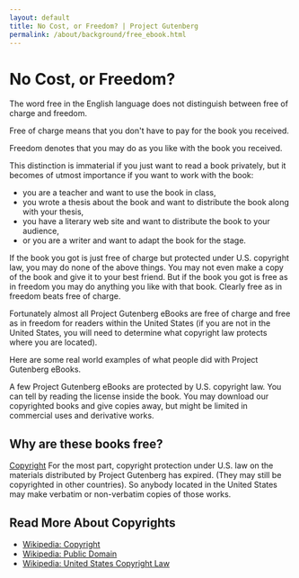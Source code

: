 ```yaml
---
layout: default
title: No Cost, or Freedom? | Project Gutenberg
permalink: /about/background/free_ebook.html
---
```


No Cost, or Freedom?
====================

The word free in the English language does not distinguish between free of charge and freedom. 

Free of charge means that you don't have to pay for the book you received.

Freedom denotes that you may do as you like with the book you received.

This distinction is immaterial if you just want to read a book privately, but it becomes of utmost importance if you want to work with the book: 

- you are a teacher and want to use the book in class,
- you wrote a thesis about the book and want to distribute the book along with your thesis,
- you have a literary web site and want to distribute the book to your audience,
- or you are a writer and want to adapt the book for the stage.

If the book you got is just free of charge but protected under U.S. copyright law, you may do none of the above things. You may not even make a copy of the book and give it to your best friend. But if the book you got is free as in freedom you may do anything you like with that book. Clearly free as in freedom beats free of charge. 

Fortunately almost all Project Gutenberg eBooks are free of charge and free as in freedom for readers within the United States (if you are not in the United States, you will need to determine what copyright law protects where you are located). 

Here are some real world examples of what people did with Project Gutenberg eBooks. 

A few Project Gutenberg eBooks are protected by U.S. copyright law. You can tell by reading the license inside the book. You may download our copyrighted books and give copies away, but might be limited in commercial uses and derivative works.

## Why are these books free?
[Copyright](https://en.wikipedia.org/wiki/Copyright) For the most part, copyright protection under U.S. law on the materials distributed by Project Gutenberg has expired. (They may still be copyrighted in other countries). So anybody located in the United States may make verbatim or non-verbatim copies of those works. 

## Read More About Copyrights

- [Wikipedia: Copyright](https://en.wikipedia.org/wiki/Copyright)
- [Wikipedia: Public Domain](https://en.wikipedia.org/wiki/Public_Domain)
- [Wikipedia: United States Copyright Law](https://en.wikipedia.org/wiki/United_States_copyright_law)
